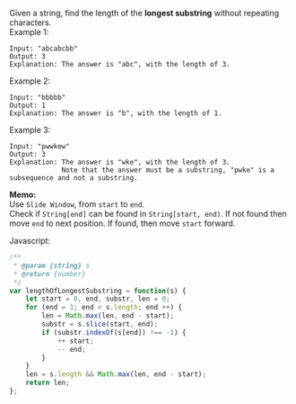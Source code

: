 Given a string, find the length of the **longest substring** without repeating characters.  
Example 1:
```
Input: "abcabcbb"
Output: 3 
Explanation: The answer is "abc", with the length of 3. 
```
Example 2:
```
Input: "bbbbb"
Output: 1
Explanation: The answer is "b", with the length of 1.
```
Example 3:
```
Input: "pwwkew"
Output: 3
Explanation: The answer is "wke", with the length of 3. 
             Note that the answer must be a substring, "pwke" is a subsequence and not a substring.
```

**Memo:**  
Use `Slide Window`, from `start` to `end`.  
Check if `String[end]` can be found in `String[start, end)`. If not found then move `end` to next position. If found, then move `start` forward.

Javascript:
```Javascript
/**
 * @param {string} s
 * @return {number}
 */
var lengthOfLongestSubstring = function(s) {
    let start = 0, end, substr, len = 0;
    for (end = 1; end < s.length; end ++) {
        len = Math.max(len, end - start);
        substr = s.slice(start, end);
        if (substr.indexOf(s[end]) !== -1) {
            ++ start;
            -- end;
        }
    }
    len = s.length && Math.max(len, end - start);
    return len;
};
```
